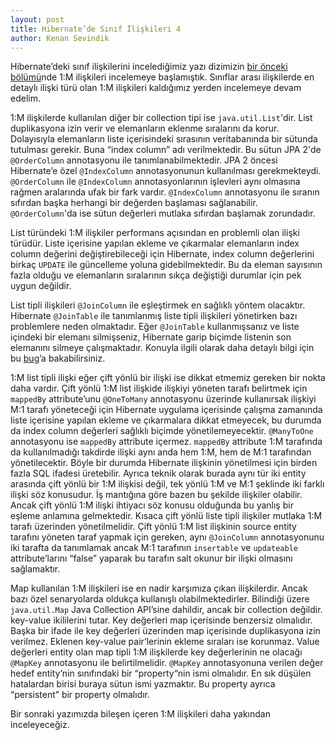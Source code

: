 ```yaml
---
layout: post
title: Hibernate’de Sınıf İlişkileri 4
author: Kenan Sevindik
---
```


Hibernate’deki sınıf ilişkilerini incelediğimiz yazı dizimizin [bir önceki bölümü](http://www.kenansevindik.com/hibernatede-sinif-iliskileri-3/)nde 
1:M ilişkileri incelemeye başlamıştık. Sınıflar arası ilişkilerde en detaylı ilişki türü olan 1:M ilişkileri kaldığımız 
yerden incelemeye devam edelim.

1:M ilişkilerde kullanılan diğer bir collection tipi ise `java.util.List`'dir. List duplikasyona izin verir ve elemanların 
eklenme sıralarını da korur. Dolayısıyla elemanların liste içerisindeki sırasının veritabanında bir sütunda tutulması 
gerekir. Buna “index column” adı verilmektedir. Bu sütun JPA 2'de `@OrderColumn` annotasyonu ile tanımlanabilmektedir. 
JPA 2 öncesi Hibernate’e özel `@IndexColumn` annotasyonunun kullanılması gerekmekteydi. `@OrderColumn` ile `@IndexColumn` 
annotasyonlarının işlevleri aynı olmasına rağmen aralarında ufak bir fark vardır. `@IndexColumn` annotasyonu ile sıranın 
sıfırdan başka herhangi bir değerden başlaması sağlanabilir. `@OrderColumn`'da ise sütun değerleri mutlaka sıfırdan 
başlamak zorundadır.

List türündeki 1:M ilişkiler performans açısından en problemli olan ilişki türüdür. Liste içerisine yapılan ekleme ve 
çıkarmalar elemanların index column değerini değiştirebileceği için Hibernate, index column değerlerini birkaç `UPDATE` 
ile güncelleme yoluna gidebilmektedir. Bu da eleman sayısının fazla olduğu ve elemanların sıralarının sıkça değiştiği 
durumlar için pek uygun değildir.

List tipli ilişkileri `@JoinColumn` ile eşleştirmek en sağlıklı yöntem olacaktır. Hibernate `@JoinTable` ile tanımlanmış 
liste tipli ilişkileri yönetirken bazı problemlere neden olmaktadır. Eğer `@JoinTable` kullanmışsanız ve liste içindeki 
bir elemanı silmişseniz, Hibernate garip biçimde listenin son elemanını silmeye çalışmaktadır. Konuyla ilgili olarak daha 
detaylı bilgi için bu [bug](https://hibernate.atlassian.net/browse/HHH-5694)’a bakabilirsiniz.

1:M list tipli ilişki eğer çift yönlü bir ilişki ise dikkat etmemiz gereken bir nokta daha vardır. Çift yönlü 1:M list 
ilişkide ilişkiyi yöneten tarafı belirtmek için `mappedBy` attribute’unu `@OneToMany` annotasyonu üzerinde kullanırsak 
ilişkiyi M:1 tarafı yöneteceği için Hibernate uygulama içerisinde çalışma zamanında liste içerisine yapılan ekleme ve 
çıkarmalara dikkat etmeyecek, bu durumda da index column değerleri sağlıklı biçimde yönetilemeyecektir. `@ManyToOne` 
annotasyonu ise `mappedBy` attribute içermez. `mappedBy` attribute 1:M tarafında da kullanılmadığı takdirde ilişki aynı 
anda hem 1:M, hem de M:1 tarafından yönetilecektir. Böyle bir durumda Hibernate ilişkinin yönetilmesi için birden fazla 
SQL ifadesi üretebilir. Ayrıca teknik olarak burada aynı tür iki entity arasında çift yönlü bir 1:M ilişkisi değil, tek 
yönlü 1:M ve M:1 şeklinde iki farklı ilişki söz konusudur. İş mantığına göre bazen bu şekilde ilişkiler olabilir. Ancak 
çift yönlü 1:M ilişki ihtiyacı söz konusu olduğunda bu yanlış bir eşleme anlamına gelmektedir. Kısaca çift yönlü liste 
tipli ilişkiler mutlaka 1:M tarafı üzerinden yönetilmelidir. Çift yönlü 1:M list ilişkinin source entity tarafını yöneten 
taraf yapmak için gereken, aynı `@JoinColumn` annotasyonunu iki tarafta da tanımlamak ancak M:1 tarafının `insertable` 
ve `updateable` attribute’larını “false” yaparak bu tarafın salt okunur bir ilişki olmasını sağlamaktır.

Map kullanılan 1:M ilişkileri ise en nadir karşımıza çıkan ilişkilerdir. Ancak bazı özel senaryolarda oldukça kullanışlı 
olabilmektedirler. Bilindiği üzere `java.util.Map` Java Collection API’sine dahildir, ancak bir collection değildir. 
key-value ikililerini tutar. Key değerleri map içerisinde benzersiz olmalıdır. Başka bir ifade ile key değerleri 
üzerinden map içerisinde duplikasyona izin verilmez. Eklenen key-value pair’lerinin ekleme sıraları ise korunmaz. Value 
değerleri entity olan map tipli 1:M ilişkilerde key değerlerinin ne olacağı `@MapKey` annotasyonu ile belirtilmelidir. 
`@MapKey` annotasyonuna verilen değer hedef entity’nin sınıfındaki bir “property“nin ismi olmalıdır. En sık düşülen 
hatalardan birisi buraya sütun ismi yazmaktır. Bu property ayrıca “persistent” bir property olmalıdır.

Bir sonraki yazımızda bileşen içeren 1:M ilişkileri daha yakından inceleyeceğiz.
